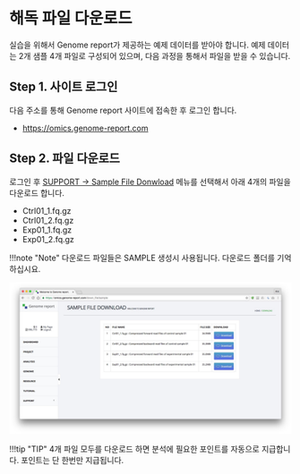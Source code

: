 # 해독 파일 다운로드

실습을 위해서 Genome report가 제공하는 예제 데이터를 받아야 합니다. 예제 데이터는 2개 샘플 4개 파일로 구성되어 있으며, 다음 과정을 통해서 파일을 받을 수 있습니다.


## Step 1. 사이트 로그인

다음 주소를 통해 Genome report 사이트에 접속한 후 로그인 합니다.

* <a href="https://omics.genome-report.com" target="_blank">https://omics.genome-report.com</a>


## Step 2. 파일 다운로드

로그인 후 <a href="https://omics.genome-report.com/down_file/sample" target="_blank">SUPPORT -> Sample File Donwload</a> 메뉴를 선택해서 아래 4개의 파일을 다운로드 합니다.

* Ctrl01_1.fq.gz
* Ctrl01_2.fq.gz
* Exp01_1.fq.gz
* Exp01_2.fq.gz


!!!note "Note"
    다운로드 파일들은 SAMPLE 생성시 사용됩니다. 다운로드 폴더를 기억하십시요.


![화면](https://github.com/genomereport/gimanual/raw/master/docs/images/tutorial_file_download.jpg)

!!!tip "TIP" 
    4개 파일 모두를 다운로드 하면 분석에 필요한 포인트를 자동으로 지급합니다. 포인트는 단 한번만 지급됩니다.

